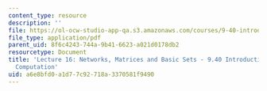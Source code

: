 ```yaml
---
content_type: resource
description: ''
file: https://ol-ocw-studio-app-qa.s3.amazonaws.com/courses/9-40-introduction-to-neural-computation-spring-2018/a6e8bfd0a1d77c92718a3370581f9490_MIT9_40S18_Lec16.pdf
file_type: application/pdf
parent_uid: 8f6c4243-744a-9b41-6623-a021d0178db2
resourcetype: Document
title: 'Lecture 16: Networks, Matrices and Basic Sets - 9.40 Introduction to Neural
  Computation'
uid: a6e8bfd0-a1d7-7c92-718a-3370581f9490
---
```


